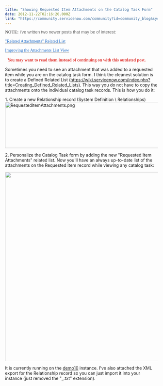 ```yaml
---
title: "Showing Requested Item Attachments on the Catalog Task Form"
date: 2012-11-22T02:16:20.000Z
link: "https://community.servicenow.com/community?id=community_blog&sys_id=8e7d2269dbd0dbc01dcaf3231f9619aa"
---
```

<p style="margin-bottom: .0001pt;"><strong style="color: #666666; font-size: 10.5pt; font-family: 'inherit',serif;">NOTE:</strong><span style="font-size: 10.5pt; font-family: 'Arial',sans-serif; color: #666666;"> I've written two newer posts that may be of interest:</span></p><p><span style="font-size: 10.5pt; font-family: 'Arial',sans-serif; color: #666666;"><a _jive_internal="true" href="/community?id=community_blog&sys_id=928c2ae1dbd0dbc01dcaf3231f961927"><span style="font-family: 'inherit',serif; color: #266fc8;">"Related Attachments" Related List</span></a></span></p><p><span style="font-size: 10.5pt; font-family: 'Arial',sans-serif; color: #666666;"><a _jive_internal="true" href="/community?id=community_blog&sys_id=1e5eaaaddbd0dbc01dcaf3231f961939"><span style="font-family: 'inherit',serif; color: #266fc8;">Improving the Attachments List View</span></a></span></p><p>   <strong style="color: #e23d39; font-size: 10.5pt; font-family: 'inherit',serif;">You may want to read them instead of continuing on with this outdated post.</strong></p><p></p><p><span>Sometimes you need to see an attachment that was added to a requested item while you are on the catalog task form. I think the cleanest solution is to create a Defined Related List (</span><a title="k-external-small" class="jive-link-external-small" href="https://wiki.servicenow.com/index.php?title=Creating_Defined_Related_Lists" rel="nofollow" target="_blank">https://wiki.servicenow.com/index.php?title=Creating_Defined_Related_Lists</a><span>). This way you do not have to copy the attachments onto the individual catalog task records. This is how you do it:</span></p><p></p><p>1. Create a new Relationship record (System Definition \ Relationships)<img   alt="RequestedItemAttachments.png" class="image-0 jive-image" src="5df837f5db9cdf04e9737a9e0f96190b.iix" style="height: 152px; width: 620px;"/></p><p></p><p>2. Personalize the Catalog Task form by adding the new "Requested Item Attachments" related list. Now you'll have an always up-to-date list of the attachments on the Requested Item record while viewing any catalog task:</p><p></p><p><img   alt="" class="jive-image" src="ada9184edb1c17041dcaf3231f9619f4.iix" style="width: 624px; height: auto;"/></p><p></p><p>It is currently running on the <a title="emo10.service-now.com/" href="https://demo10.service-now.com/">demo10</a> instance. I've also attached the XML export for the Relationship record so you can just import it into your instance (just removed the "_.txt" extension).</p>
